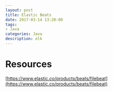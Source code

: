 ```yaml
---
layout: post
title: Elastic Beats
date: 2017-03-14 13:20:00
tags:
- Java
categories: Java
description: elk
---
```










# Resources
[https://www.elastic.co/products/beats/filebeat](https://www.elastic.co/products/beats/filebeat)
